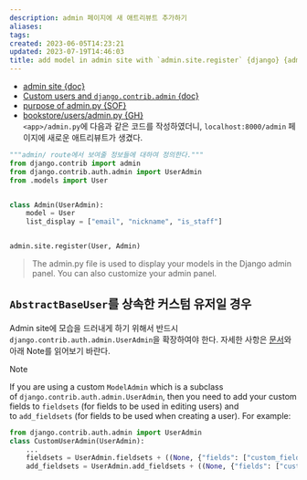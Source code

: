 ```yaml
---
description: admin 페이지에 새 애트리뷰트 추가하기
aliases: 
tags: 
created: 2023-06-05T14:23:21
updated: 2023-07-19T14:46:03
title: add model in admin site with `admin.site.register` {django} {admin.py}
---
```

- [admin site {doc}](https://docs.djangoproject.com/en/4.2/ref/contrib/admin/)
- [Custom users and `django.contrib.admin` {doc}](https://docs.djangoproject.com/en/4.2/topics/auth/customizing/#custom-users-and-django-contrib-admin)
- [purpose of admin.py {SOF}](https://stackoverflow.com/a/47753254)  
- [bookstore/users/admin.py {GH}](https://github.com/ESTsoft-Book-Project/bookstore/blob/main/users/admin.py)  
`<app>/admin.py`에 다음과 같은 코드를 작성하였더니, `localhost:8000/admin` 페이지에 새로운 애트리뷰트가 생겼다.

```python
"""admin/ route에서 보여줄 정보들에 대하여 정의한다."""
from django.contrib import admin
from django.contrib.auth.admin import UserAdmin
from .models import User


class Admin(UserAdmin):
    model = User
    list_display = ["email", "nickname", "is_staff"]


admin.site.register(User, Admin)
```

> The admin.py file is used to display your models in the Django admin panel. You can also customize your admin panel.

## `AbstractBaseUser`를 상속한 커스텀 유저일 경우

Admin site에 모습을 드러내게 하기 위해서 반드시 `django.contrib.auth.admin.UserAdmin`을 확장하여야 한다. 자세한 사항은 [문서](https://docs.djangoproject.com/en/4.2/topics/auth/customizing/#custom-users-and-django-contrib-admin)와 아래 Note를 읽어보기 바란다.

> [!note]  
> If you are using a custom `ModelAdmin` which is a subclass of `django.contrib.auth.admin.UserAdmin`, then you need to add your custom fields to `fieldsets` (for fields to be used in editing users) and to `add_fieldsets` (for fields to be used when creating a user). For example:
>
> ```python
> from django.contrib.auth.admin import UserAdmin
> class CustomUserAdmin(UserAdmin):
>     ...
>     fieldsets = UserAdmin.fieldsets + ((None, {"fields": ["custom_field"]}),)
>     add_fieldsets = UserAdmin.add_fieldsets + ((None, {"fields": ["custom_field"]}),)
> ```
